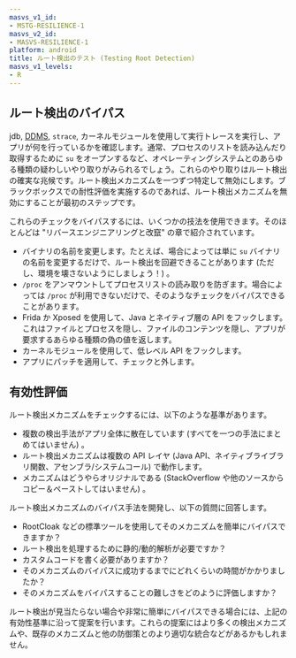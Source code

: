 ```yaml
---
masvs_v1_id:
- MSTG-RESILIENCE-1
masvs_v2_id:
- MASVS-RESILIENCE-1
platform: android
title: ルート検出のテスト (Testing Root Detection)
masvs_v1_levels:
- R
---
```


## ルート検出のバイパス

jdb, [DDMS](https://developer.android.com/studio/profile/monitor "DDMS"), `strace`, カーネルモジュールを使用して実行トレースを実行し、アプリが何を行っているかを確認します。通常、プロセスのリストを読み込んだり取得するために `su` をオープンするなど、オペレーティングシステムとのあらゆる種類の疑わしいやり取りがみられるでしょう。これらのやり取りはルート検出の確実な兆候です。ルート検出メカニズムを一つずつ特定して無効にします。ブラックボックスでの耐性評価を実施するのであれば、ルート検出メカニズムを無効にすることが最初のステップです。

これらのチェックをバイパスするには、いくつかの技法を使用できます。そのほとんどは "リバースエンジニアリングと改竄" の章で紹介されています。

- バイナリの名前を変更します。たとえば、場合によっては単に `su` バイナリの名前を変更するだけで、ルート検出を回避できることがあります (ただし、環境を壊さないようにしましょう！) 。
- `/proc` をアンマウントしてプロセスリストの読み取りを防ぎます。場合によっては `/proc` が利用できないだけで、そのようなチェックをバイパスできることがあります。
- Frida か Xposed を使用して、Java とネイティブ層の API をフックします。これはファイルとプロセスを隠し、ファイルのコンテンツを隠し、アプリが要求するあらゆる種類の偽の値を返します。
- カーネルモジュールを使用して、低レベル API をフックします。
- アプリにパッチを適用して、チェックと外します。

## 有効性評価

ルート検出メカニズムをチェックするには、以下のような基準があります。

- 複数の検出手法がアプリ全体に散在しています (すべてを一つの手法にまとめてはいません) 。
- ルート検出メカニズムは複数の API レイヤ (Java API、ネイティブライブラリ関数、アセンブラ/システムコール) で動作します。
- メカニズムはどうやらオリジナルである (StackOverflow や他のソースからコピー＆ペーストしてはいません) 。

ルート検出メカニズムのバイパス手法を開発し、以下の質問に回答します。

- RootCloak などの標準ツールを使用してそのメカニズムを簡単にバイパスできますか？
- ルート検出を処理するために静的/動的解析が必要ですか？
- カスタムコードを書く必要がありますか？
- そのメカニズムのバイパスに成功するまでにどれくらいの時間がかかりましたか？
- そのメカニズムをバイパスすることの難しさをどのように評価しますか？

ルート検出が見当たらない場合や非常に簡単にバイパスできる場合には、上記の有効性基準に沿って提案を行います。これらの提案にはより多くの検出メカニズムや、既存のメカニズムと他の防御策とのより適切な統合などがあるかもしれません。
